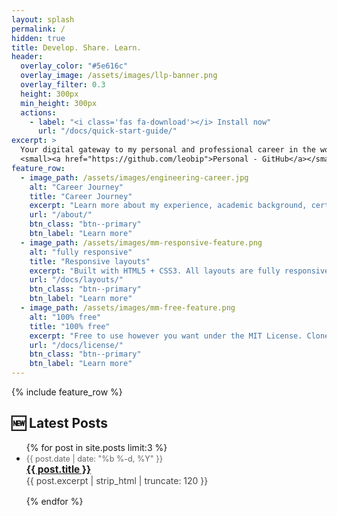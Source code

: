 ```yaml
---
layout: splash
permalink: /
hidden: true
title: Develop. Share. Learn.
header:
  overlay_color: "#5e616c"
  overlay_image: /assets/images/llp-banner.png
  overlay_filter: 0.3
  height: 300px
  min_height: 300px
  actions:
    - label: "<i class='fas fa-download'></i> Install now"
      url: "/docs/quick-start-guide/"
excerpt: >
  Your digital gateway to my personal and professional career in the world of technology.<br />
  <small><a href="https://github.com/leobip">Personal - GitHub</a></small>
feature_row:
  - image_path: /assets/images/engineering-career.jpg
    alt: "Career Journey"
    title: "Career Journey"
    excerpt: "Learn more about my experience, academic background, certifications, and projects that have shaped my career in technology."
    url: "/about/"
    btn_class: "btn--primary"
    btn_label: "Learn more"
  - image_path: /assets/images/mm-responsive-feature.png
    alt: "fully responsive"
    title: "Responsive layouts"
    excerpt: "Built with HTML5 + CSS3. All layouts are fully responsive with helpers to augment your content."
    url: "/docs/layouts/"
    btn_class: "btn--primary"
    btn_label: "Learn more"
  - image_path: /assets/images/mm-free-feature.png
    alt: "100% free"
    title: "100% free"
    excerpt: "Free to use however you want under the MIT License. Clone it, fork it, customize it... whatever!"
    url: "/docs/license/"
    btn_class: "btn--primary"
    btn_label: "Learn more"      
---
```


{% include feature_row %}

## 🆕 Latest Posts

<ul>
  {% for post in site.posts limit:3 %}
    <li style="margin-bottom: 1rem;">
      <span style="color: #666; font-size: 0.9em;">
        {{ post.date | date: "%b %-d, %Y" }}
      </span><br>
      <a href="{{ post.url | relative_url }}" style="font-weight: bold; font-size: 1.1em;">
        {{ post.title }}
      </a><br>
      <span style="color: #444;">
        {{ post.excerpt | strip_html | truncate: 120 }}
      </span>
    </li>
  {% endfor %}
</ul>
